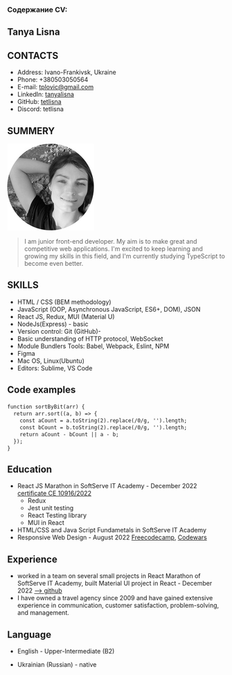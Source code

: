 ### Содержание CV:

## Tanya Lisna

## CONTACTS

- Address: Ivano-Frankivsk, Ukraine
- Phone: +380503050564
- E-mail: tplovic@gmail.com
- LinkedIn: [tanyalisna](https://github.com/tetlisna)
- GitHub: [tetlisna](https://www.linkedin.com/in/tanyalisna/)
- Discord: tetlisna

## SUMMERY
![pic](/img/tat.png "myPhoto")


> I am junior front-end developer. My aim is to make great and competitive web applications. I'm excited to keep learning and growing my skills in this field, and I'm currently studying TypeScript to become even better.

## SKILLS

- HTML / CSS (BEM methodology)
- JavaScript (OOP, Asynchronous JavaScript, ES6+, DOM), JSON
- React JS, Redux, MUI (Material U)
- NodeJs(Express) - basic
- Version control: Git (GitHub)- 
- Basic understanding of HTTP protocol, WebSocket
- Module Bundlers Tools: Babel, Webpack, Eslint, NPM
- Figma
- Mac OS, Linux(Ubuntu)
- Editors: Sublime, VS Code

## Code examples

```
function sortByBit(arr) {
  return arr.sort((a, b) => {
    const aCount = a.toString(2).replace(/0/g, '').length;
    const bCount = b.toString(2).replace(/0/g, '').length;
    return aCount - bCount || a - b;
  });
}
```

## Education

- React JS Marathon in SoftServe IT Academy - December 2022 [certificate CE 10916/2022](https://career.softserveinc.com/en-us/certification/verification)
    * Redux
    * Jest unit testing
    * React Testing library
    * MUI in React
- HTML/CSS and Java Script Fundametals in SoftServe IT Academy
- Responsive Web Design - August 2022 [Freecodecamp](https://freecodecamp.org/certification/tetlisna/responsive-web-design), [Codewars](https://www.codewars.com/users/tetlisna)
    

## Experience

- worked in a team on several small projects in React Marathon of SoftServe IT Academy, built Material UI project in React - December 2022 [--> github](https://github.com/ita-react-marathon-sprint-material-ua/material-ui-team-nr-6)
- I have owned a travel agency since 2009 and have gained extensive experience in communication, customer satisfaction, problem-solving, and management.

## Language

- English - Upper-Intermediate (B2)
<!-- EPAM English test result -->
- Ukrainian (Russian) - native
